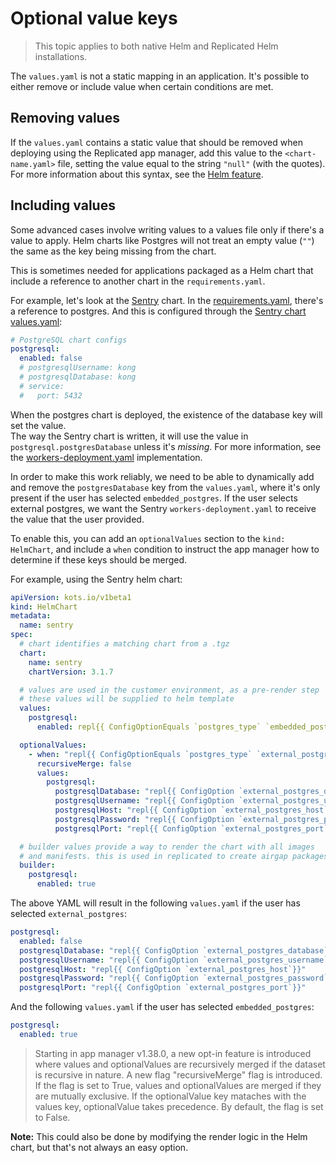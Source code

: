 # Optional value keys

> This topic applies to both native Helm and Replicated Helm installations.

The `values.yaml` is not a static mapping in an application.
It's possible to either remove or include value when certain conditions are met.

## Removing values

If the `values.yaml` contains a static value that should be removed when deploying using the Replicated app manager, add this value to the `<chart-name.yaml>` file, setting the value equal to the string `"null"` (with the quotes).
For more information about this syntax, see the [Helm feature](https://github.com/helm/helm/pull/2648).

## Including values

Some advanced cases involve writing values to a values file only if there's a value to apply.
Helm charts like Postgres will not treat an empty value (`""`) the same as the key being missing from the chart.

This is sometimes needed for applications packaged as a Helm chart that include a reference to another chart in the `requirements.yaml`.

For example, let's look at the [Sentry](https://github.com/helm/charts/tree/master/stable/sentry) chart.
In the [requirements.yaml](https://github.com/helm/charts/blob/e64112e0913db99227926b49fa0ae59158c9c9d9/stable/sentry/requirements.yaml), there's a reference to postgres.
And this is configured through the [Sentry chart values.yaml](https://github.com/helm/charts/blob/e64112e0913db99227926b49fa0ae59158c9c9d9/stable/sentry/values.yaml#L192):

```yaml
# PostgreSQL chart configs
postgresql:
  enabled: false
  # postgresqlUsername: kong
  # postgresqlDatabase: kong
  # service:
  #   port: 5432
```

 When the postgres chart is deployed, the existence of the database key will set the value.  
 The way the Sentry chart is written, it will use the value in `postgresql.postgresDatabase` unless it's *missing*. For more information, see the [workers-deployment.yaml](https://github.com/helm/charts/blob/e64112e0913db99227926b49fa0ae59158c9c9d9/stable/sentry/templates/workers-deployment.yaml#L80) implementation.

 In order to make this work reliably, we need to be able to dynamically add and remove the `postgresDatabase` key from the `values.yaml`, where it's only present if the user has selected `embedded_postgres`.
 If the user selects external postgres, we want the Sentry `workers-deployment.yaml` to receive the value that the user provided.

To enable this, you can add an `optionalValues` section to the `kind: HelmChart`, and include a `when` condition to instruct the app manager how to determine if these keys should be merged.

For example, using the Sentry helm chart:

```yaml
apiVersion: kots.io/v1beta1
kind: HelmChart
metadata:
  name: sentry
spec:
  # chart identifies a matching chart from a .tgz
  chart:
    name: sentry
    chartVersion: 3.1.7

  # values are used in the customer environment, as a pre-render step
  # these values will be supplied to helm template
  values:
    postgresql:
      enabled: repl{{ ConfigOptionEquals `postgres_type` `embedded_postgres`}}

  optionalValues:
    - when: "repl{{ ConfigOptionEquals `postgres_type` `external_postgres`}}"
      recursiveMerge: false
      values:
        postgresql:
          postgresqlDatabase: "repl{{ ConfigOption `external_postgres_database`}}"
          postgresqlUsername: "repl{{ ConfigOption `external_postgres_username`}}"
          postgresqlHost: "repl{{ ConfigOption `external_postgres_host`}}"
          postgresqlPassword: "repl{{ ConfigOption `external_postgres_password`}}"
          postgresqlPort: "repl{{ ConfigOption `external_postgres_port`}}"

  # builder values provide a way to render the chart with all images
  # and manifests. this is used in replicated to create airgap packages
  builder:
    postgresql:
      enabled: true
```

The above YAML will result in the following `values.yaml` if the user has selected `external_postgres`:

```yaml
postgresql:
  enabled: false
  postgresqlDatabase: "repl{{ ConfigOption `external_postgres_database`}}"
  postgresqlUsername: "repl{{ ConfigOption `external_postgres_username`}}"
  postgresqlHost: "repl{{ ConfigOption `external_postgres_host`}}"
  postgresqlPassword: "repl{{ ConfigOption `external_postgres_password`}}"
  postgresqlPort: "repl{{ ConfigOption `external_postgres_port`}}"
```

And the following `values.yaml` if the user has selected `embedded_postgres`:

```yaml
postgresql:
  enabled: true
```
> Starting in app manager v1.38.0, a new opt-in feature is introduced where values and optionalValues are recursively merged if the dataset is recursive in nature. A new flag "recursiveMerge" flag is introduced. If the flag is set to True, values and optionalValues are merged if they are mutually exclusive. If the optionalValue key mataches with the values key, optionalValue takes precedence. By default, the flag is set to False.

**Note:** This could also be done by modifying the render logic in the Helm chart, but that's not always an easy option.
